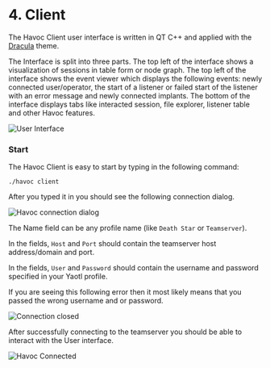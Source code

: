 # 4. Client

The Havoc Client user interface is written in QT C++ and applied with the [Dracula](https://draculatheme.com/) theme. 

The Interface is split into three parts. The top left of the interface shows a visualization of sessions in table form or node graph. The top left of the interface shows the event viewer which displays the following events: newly connected user/operator, the start of a listener or failed start of the listener with an error message and newly connected implants. The bottom of the interface displays tabs like interacted session, file explorer, listener table and other Havoc features. 

![User Interface](/images/preview.png)

### Start 
The Havoc Client is easy to start by typing in the following command:
```
./havoc client
```
After you typed it in you should see the following connection dialog. 

![Havoc connection dialog](/images/assets/HavocConnectionDialog.png)

The Name field can be any profile name (like `Death Star` or `Teamserver`).

In the fields, `Host` and `Port` should contain the teamserver host address/domain and port. 

In the fields, `User` and `Password` should contain the username and password specified in your Yaotl profile. 

If you are seeing this following error then it most likely means that you passed the wrong username and or password. 

![Connection closed](/images/assets/HavocConnectionClosed.png)

After successfully connecting to the teamserver you should be able to interact with the User interface. 

![Havoc Connected](/images/assets/HavocConnected.png)